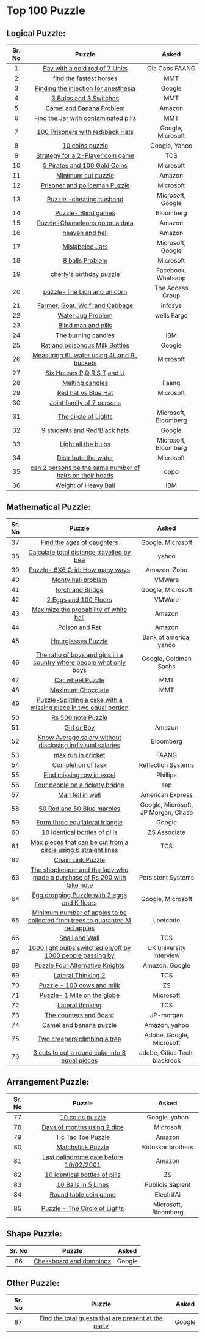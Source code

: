 # Top 100 Puzzle
## Logical Puzzle:
|Sr. No| Puzzle | Asked |
|:----:|:------:|:-----:|
|1|[Pay with a gold rod of 7 Units](../Top%2020%20Puzzle/Top%2020%20Puzzle.md#pay-a-employee-using-a-gold-rod-of-7-units)| Ola Cabs FAANG|
|2|[find the fastest horses]() | MMT
|3|[Finding the injection for anesthesia]() | Google
|4|[3 Bulbs and 3 Switches]() | MMT
|5|[Camel and Banana Problem]()| Amazon
|6|[Find the Jar with contaminated pills]()| MMT
|7|[100 Prisoners with red/back Hats]()|Google, Microsoft
|8|[10 coins puzzle]()|Google, Yahoo
|9|[Strategy for a 2-Player coin game]()| TCS
|10|[5 Pirates and 100 Gold Coins]()|Microsoft
|11|[Minimum cut puzzle]()|Amazon
|12|[Prisoner and policeman Puzzle]()|Microsoft
|13|[Puzzle -cheating husband]()|Microsoft, Google
|14|[Puzzle- Blind games]()|Bloomberg
|15|[Puzzle-Chameleons go on a data]()|Amazon
|16|[heaven and hell]()|Amazon
|17|[Mislabeled Jars]()|Microsoft, Google
|18|[8 balls Problem]()|Microsoft
|19|[cherly's birthday puzzle]()|Facebook, Whatsapp
|20|[puzzle-The Lion and unicorn]()|The Access Group
|21|[Farmer, Goat, Wolf, and Cabbage]()|infosys
|22|[Water Jug Problem]()|wells Fargo
|23|[Blind man and pills]()|
|24|[The burning candles]()|IBM
|25|[Rat and poisonous Milk Bottles]()|Google
|26|[Measuring 6L water using 4L and 9L buckets]()|Microsoft
|27|[Six Houses P,Q,R,S,T,and U]()|
|28|[Melting candles]()| Faang
|29|[Red hat vs Blue Hat]()| Microsoft
|30|[Joint family of 7 persons]()|
|31|[The circle of Lights]()|Microsoft, Bloomberg
|32|[9 students and Red/Black hats]()|Google
|33|[Light all the bulbs]()|Microsoft, Bloomberg
|34|[Distribute the water]()|Microsoft
|35|[can 2 persons be the same number of hairs on their heads]()|oppo
|36|[Weight of Heavy Ball]()|IBM


## Mathematical Puzzle:
| Sr. No | Puzzle | Asked |
| :----: | :----: | :---: |
|37|[Find the ages of daughters]()|Google, Microsoft
|38|[Calculate total distance travelled by bee]()|yahoo
|39|[Puzzle- 6X6 Grid: How many ways]()|Amazon, Zoho
|40|[Monty hall problem]()|VMWare
|41|[torch and Bridge]()|Google, Microsoft
|42|[2 Eggs and 100 Floors]()| VMWare
|43|[Maximize the probability of white ball]()|Amazon
|44|[Poison and Rat]()|Amazon
|45|[Hourglasses Puzzle]()|Bank of america, yahoo
|46|[The ratio of boys and girls in a country where people what only boys]()|Google, Goldman Sachs
|47|[Car wheel Puzzle]()|MMT
|48|[Maximum Chocolate]()|MMT
|49|[Puzzle-Splitting a cake with a missing piece in two equal portion]()|
|50|[Rs 500 note Puzzle]()|
|51|[Girl or Boy]()| Amazon
|52|[Know Average salary without disclosing indivisual salaries]()|Bloomberg
|53|[max run in cricket]()| FAANG
|54|[Completion of task]()| Reflection Systems
|55|[Find missing row in excel]()|Phillips
|56|[Four people on a rickety bridge]()|sap
|57|[Man fell in well]()|American Express
|58|[50 Red and 50 Blue marbles]()|Google, Microsoft, JP Morgan, Chase
|59|[Form three equilateral triangle]()|Google
|60|[10 identical bottles of pills]()|ZS Associate
|61|[Max pieces that can be cut from a circle using 6 straight lines]()|TCS
|62|[Chain Link Puzzle]()|
|63|[The shopkeeper and the lady who made a purchase of Rs 200 with fake note]()|Persistent Systems
|64|[Egg dropping Puzzle with 2 eggs and K floors]()|Google, Microsoft
|65|[Minimum number of apples to be collected from trees to guarantee M red apples]()| Leetcode
|66|[Snail and Wall]()|TCS
|67|[1000 light bulbs switched on/off by 1000 people passing by]()| UK university interview
|68|[Puzzle Four Alternative Knights]()|Amazon, Google
|69|[Lateral Thinking 2]()|TCS
|70|[Puzzle - 100 cows and milk]()|ZS
|71|[Puzzle- 1 Mile on the globe]()|Microsoft
|72|[Lateral thinking]()|TCS
|73|[The counters and Board]()|JP-morgan
|74|[Camel and banana puzzle]()|Amazon, yahoo
|75|[Two creepers climbing a tree]()|Adobe, Google, Microsoft
|76|[3 cuts to cut a round cake into 8 equal pieces]()|adobe, Citius Tech, blackrock



## Arrangement Puzzle:
| Sr. No | Puzzle | Asked |
| :----: | :----: | :---: |
|77|[10 coins puzzle]()|Google, yahoo
|78|[Days of months using 2 dice]()|Microsoft
|79|[Tic Tac Toe Puzzle]()|Amazon
|80|[Matchstick Puzzle]()|Kirloskar brothers
|81|[Last palindrome date before 10/02/2001]()|Amazon
|82|[10 identical bottles of pills]()|ZS
|83|[10 Balls in 5 Lines]()|Publicis Sapient
|84|[Round table coin game]()|ElectrifAi
|85|[Puzzle - The Circle of Lights]()|Microsoft, Bloomberg



## Shape Puzzle:
| Sr. No | Puzzle | Asked |
| :----: | :----: | :---: |
|86|[Chessboard and domninos]()|Google


## Other Puzzle:
| Sr. No | Puzzle | Asked |
| :----: | :----: | :---: |
|87|[Find the total guests that are present at the party]()|Google




























